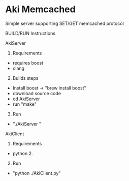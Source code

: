 # Aki Memcached

Simple server supporting SET/GET memcached protocol

BUILD/RUN Instructions

AkiServer
1. Requirements 
 - requires boost
 - clang

2. Builds steps 
 - Install boost -> "brew install boost"
 - download source code
 - cd AkiServer
 - run "make"

3. Run
 - "./AkiServer <host> <port> <num-threads>"

AkiClient
1. Requirements
 - python 2.

2. Run
 - "python ./AkiClient.py"
